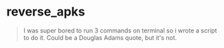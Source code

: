 # reverse_apks
> I was super bored to run 3 commands on terminal so i wrote a script to do it.
Could be a Douglas Adams quote, but it's not.

